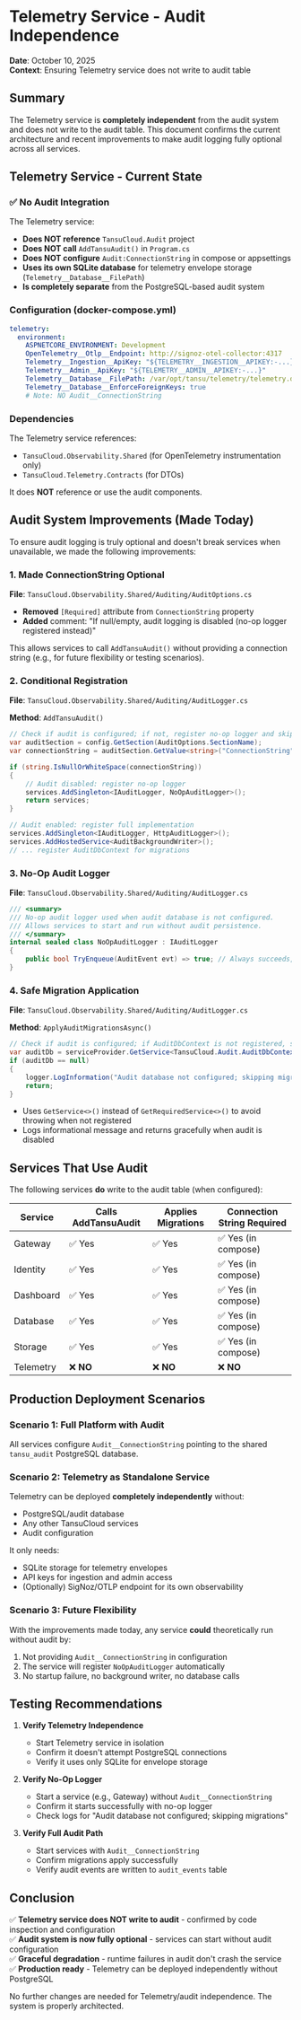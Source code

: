 # Telemetry Service - Audit Independence

**Date**: October 10, 2025  
**Context**: Ensuring Telemetry service does not write to audit table

## Summary

The Telemetry service is **completely independent** from the audit system and does not write to the audit table. This document confirms the current architecture and recent improvements to make audit logging fully optional across all services.

## Telemetry Service - Current State

### ✅ No Audit Integration

The Telemetry service:
- **Does NOT reference** `TansuCloud.Audit` project
- **Does NOT call** `AddTansuAudit()` in `Program.cs`
- **Does NOT configure** `Audit:ConnectionString` in compose or appsettings
- **Uses its own SQLite database** for telemetry envelope storage (`Telemetry__Database__FilePath`)
- **Is completely separate** from the PostgreSQL-based audit system

### Configuration (docker-compose.yml)

```yaml
telemetry:
  environment:
    ASPNETCORE_ENVIRONMENT: Development
    OpenTelemetry__Otlp__Endpoint: http://signoz-otel-collector:4317
    Telemetry__Ingestion__ApiKey: "${TELEMETRY__INGESTION__APIKEY:-...}"
    Telemetry__Admin__ApiKey: "${TELEMETRY__ADMIN__APIKEY:-...}"
    Telemetry__Database__FilePath: /var/opt/tansu/telemetry/telemetry.db
    Telemetry__Database__EnforceForeignKeys: true
    # Note: NO Audit__ConnectionString
```

### Dependencies

The Telemetry service references:
- `TansuCloud.Observability.Shared` (for OpenTelemetry instrumentation only)
- `TansuCloud.Telemetry.Contracts` (for DTOs)

It does **NOT** reference or use the audit components.

## Audit System Improvements (Made Today)

To ensure audit logging is truly optional and doesn't break services when unavailable, we made the following improvements:

### 1. Made ConnectionString Optional

**File**: `TansuCloud.Observability.Shared/Auditing/AuditOptions.cs`

- **Removed** `[Required]` attribute from `ConnectionString` property
- **Added** comment: "If null/empty, audit logging is disabled (no-op logger registered instead)"

This allows services to call `AddTansuAudit()` without providing a connection string (e.g., for future flexibility or testing scenarios).

### 2. Conditional Registration

**File**: `TansuCloud.Observability.Shared/Auditing/AuditLogger.cs`

**Method**: `AddTansuAudit()`

```csharp
// Check if audit is configured; if not, register no-op logger and skip background writer
var auditSection = config.GetSection(AuditOptions.SectionName);
var connectionString = auditSection.GetValue<string>("ConnectionString");

if (string.IsNullOrWhiteSpace(connectionString))
{
    // Audit disabled: register no-op logger
    services.AddSingleton<IAuditLogger, NoOpAuditLogger>();
    return services;
}

// Audit enabled: register full implementation
services.AddSingleton<IAuditLogger, HttpAuditLogger>();
services.AddHostedService<AuditBackgroundWriter>();
// ... register AuditDbContext for migrations
```

### 3. No-Op Audit Logger

**File**: `TansuCloud.Observability.Shared/Auditing/AuditLogger.cs`

```csharp
/// <summary>
/// No-op audit logger used when audit database is not configured.
/// Allows services to start and run without audit persistence.
/// </summary>
internal sealed class NoOpAuditLogger : IAuditLogger
{
    public bool TryEnqueue(AuditEvent evt) => true; // Always succeeds, does nothing
}
```

### 4. Safe Migration Application

**File**: `TansuCloud.Observability.Shared/Auditing/AuditLogger.cs`

**Method**: `ApplyAuditMigrationsAsync()`

```csharp
// Check if audit is configured; if AuditDbContext is not registered, skip migrations
var auditDb = serviceProvider.GetService<TansuCloud.Audit.AuditDbContext>();
if (auditDb == null)
{
    logger.LogInformation("Audit database not configured; skipping migrations");
    return;
}
```

- Uses `GetService<>()` instead of `GetRequiredService<>()` to avoid throwing when not registered
- Logs informational message and returns gracefully when audit is disabled

## Services That Use Audit

The following services **do** write to the audit table (when configured):

| Service   | Calls AddTansuAudit | Applies Migrations | Connection String Required |
|-----------|--------------------|--------------------|---------------------------|
| Gateway   | ✅ Yes             | ✅ Yes             | ✅ Yes (in compose)       |
| Identity  | ✅ Yes             | ✅ Yes             | ✅ Yes (in compose)       |
| Dashboard | ✅ Yes             | ✅ Yes             | ✅ Yes (in compose)       |
| Database  | ✅ Yes             | ✅ Yes             | ✅ Yes (in compose)       |
| Storage   | ✅ Yes             | ✅ Yes             | ✅ Yes (in compose)       |
| Telemetry | ❌ **NO**          | ❌ **NO**          | ❌ **NO**                |

## Production Deployment Scenarios

### Scenario 1: Full Platform with Audit

All services configure `Audit__ConnectionString` pointing to the shared `tansu_audit` PostgreSQL database.

### Scenario 2: Telemetry as Standalone Service

Telemetry can be deployed **completely independently** without:
- PostgreSQL/audit database
- Any other TansuCloud services
- Audit configuration

It only needs:
- SQLite storage for telemetry envelopes
- API keys for ingestion and admin access
- (Optionally) SigNoz/OTLP endpoint for its own observability

### Scenario 3: Future Flexibility

With the improvements made today, any service **could** theoretically run without audit by:
1. Not providing `Audit__ConnectionString` in configuration
2. The service will register `NoOpAuditLogger` automatically
3. No startup failure, no background writer, no database calls

## Testing Recommendations

1. **Verify Telemetry Independence**
   - Start Telemetry service in isolation
   - Confirm it doesn't attempt PostgreSQL connections
   - Verify it uses only SQLite for envelope storage

2. **Verify No-Op Logger**
   - Start a service (e.g., Gateway) without `Audit__ConnectionString`
   - Confirm it starts successfully with no-op logger
   - Check logs for "Audit database not configured; skipping migrations"

3. **Verify Full Audit Path**
   - Start services with `Audit__ConnectionString`
   - Confirm migrations apply successfully
   - Verify audit events are written to `audit_events` table

## Conclusion

✅ **Telemetry service does NOT write to audit** - confirmed by code inspection and configuration  
✅ **Audit system is now fully optional** - services can start without audit configuration  
✅ **Graceful degradation** - runtime failures in audit don't crash the service  
✅ **Production ready** - Telemetry can be deployed independently without PostgreSQL

No further changes are needed for Telemetry/audit independence. The system is properly architected.
